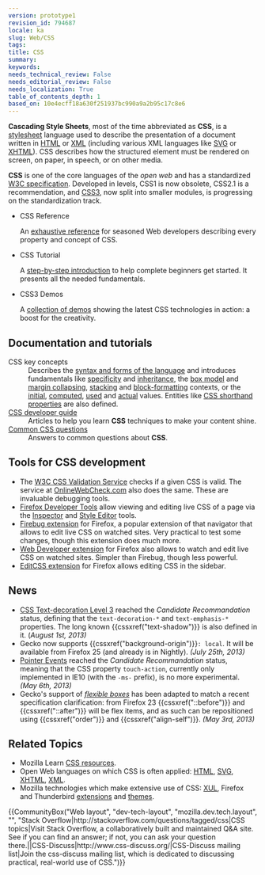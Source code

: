 ```yaml
---
version: prototype1
revision_id: 794687
locale: ka
slug: Web/CSS
tags: 
title: CSS
summary: 
keywords: 
needs_technical_review: False
needs_editorial_review: False
needs_localization: True
table_of_contents_depth: 1
based_on: 10e4ecff18a630f251937bc990a9a2b95c17c8e6
---
```

<p><span class="seoSummary"><strong>Cascading Style Sheets</strong>, most of the time abbreviated as <strong>CSS</strong>, is a <a href="/en-US/docs/DOM/stylesheet">stylesheet</a> language used to describe the presentation of a document written in <a href="/en-US/docs/HTML" title="The HyperText Mark-up Language">HTML</a></span> or <a href="/en-US/docs/XML" title="en-US/docs/XML">XML</a> (including various XML languages like <a href="/en-US/docs/SVG" title="en-US/docs/SVG">SVG</a> or <a href="/en-US/docs/XHTML" title="en-US/docs/XHTML">XHTML</a>). CSS describes how the structured element must be rendered on screen, on paper, in speech, or on other media.</p>

<p><strong>CSS</strong> is one of the core languages of the <em>open web</em> and has a standardized <a class="external" href="http://w3.org/Style/CSS/#specs">W3C specification</a>. Developed in levels, CSS1 is now obsolete, CSS2.1 is a recommendation, and <a href="/en-US/docs/CSS/CSS3" title="CSS3">CSS3</a>, now split into smaller modules, is progressing on the standardization track.</p>

<section id="sect1">
<ul class="card-grid">
 <li><span>CSS Reference</span>

  <p>An <a href="/en-US/docs/Web/CSS/Reference" title="en-US/docs/CSS/CSS_Reference">exhaustive reference</a> for seasoned Web developers describing every property and concept of CSS.</p>
 </li>
 <li><span>CSS Tutorial</span>
  <p>A <a href="/en-US/docs/CSS/Getting_Started" title="en-US/docs/CSS/Getting_Started">step-by-step introduction</a> to help complete beginners get started. It presents all the needed fundamentals.</p>
 </li>
 <li><span>CSS3 Demos</span>
  <p>A <a href="/en-US/demos/tag/tech:css3" title="https://developer.mozilla.org/en-US/demos/tag/tech:css3">collection of demos</a> showing the latest CSS technologies in action: a boost for the creativity.</p>
 </li>
</ul>

<div class="row topicpage-table">
<div class="section">
<h2 class="Documentation" id="Documentation" name="Documentation">Documentation and tutorials</h2>

<dl>
 <dt>CSS key concepts</dt>
 <dd>Describes the <a href="/en-US/docs/CSS/Syntax" title="/en-US/docs/CSS/Syntax">syntax and forms of the language</a> and introduces fundamentals like <a href="/en-US/docs/CSS/Specificity" title="Specificity">specificity</a> and <a href="/en-US/docs/CSS/inheritance" title="inheritance">inheritance</a>, the <a href="/en-US/docs/CSS/box_model" title="Box model">box model</a> and <a href="/en-US/docs/CSS/margin_collapsing" title="Margin collapsing">margin collapsing</a>, <a href="/en-US/docs/CSS/Understanding_z-index/The_stacking_context" title="The stacking context">stacking</a> and <a href="/en-US/docs/CSS/block_formatting_context" title="block formatting context">block-formatting</a> contexts, or the <a href="/en-US/docs/CSS/initial_value" title="initial value">initial</a>, <a href="/en-US/docs/CSS/computed_value" title="computed value">computed</a>, <a href="/en-US/docs/CSS/used_value" title="used value">used</a> and <a href="/en-US/docs/CSS/actual_value" title="actual value">actual</a> values. Entities like <a href="/en-US/docs/CSS/Shorthand_properties" title="CSS/Shorthand_properties">CSS shorthand properties</a> are also defined.</dd>
 <dt><a href="/en-US/docs/Web/Guide/CSS" title="/en-US/docs/Web/Guide/CSS">CSS developer guide</a></dt>
 <dd>Articles to help you learn <strong>CSS</strong> techniques to make your content shine.</dd>
 <dt><a href="/en-US/docs/Web/CSS/Common_CSS_Questions">Common CSS questions</a></dt>
 <dd>Answers to common questions about <strong>CSS</strong>.</dd>
</dl>

<h2 class="Tools" id="Tools" name="Tools">Tools for CSS development</h2>

<ul>
 <li><span class="external">The </span><a class="external" href="http://jigsaw.w3.org/css-validator/">W3C CSS Validation Service</a> checks if a given CSS is valid. The service at <a href="//www.OnlineWebCheck.com/">OnlineWebCheck.com</a> also does the same. These are invaluable debugging tools.</li>
 <li><a href="/en-US/docs/Tools">Firefox Developer Tools</a> allow viewing and editing live CSS of a page via the <a href="/en-US/docs/Tools/Page_Inspector">Inspector</a> and <a href="/en-US/docs/Tools/Style_Editor">Style Editor</a> tools.</li>
 <li><a class="link-https" href="https://addons.mozilla.org/en-US/firefox/addon/1843">Firebug extension</a> for Firefox, a popular extension of that navigator that allows to edit live CSS on watched sites. Very practical to test some changes, though this extension does much more.</li>
 <li><a class="link-https" href="https://addons.mozilla.org/en-US/firefox/addon/60">Web Developer extension</a> for Firefox also allows to watch and edit live CSS on watched sites. Simpler than Firebug, though less powerful.</li>
 <li><a class="external link-https" href="https://addons.mozilla.org/en-US/firefox/addon/179">EditCSS extension</a> for Firefox allows editing CSS in the sidebar.</li>
</ul>
</div>

<div class="section">
<h2 class="Related_Topics" id="News" name="News">News</h2>

<ul>
 <li><a href="http://www.w3.org/TR/css-text-decor-3/" title="http://www.w3.org/TR/css-text-decor-3/">CSS Text-decoration Level 3</a> reached the <em>Candidate Recommandation</em> status, defining that the <code>text-decoration-*</code> and <code>text-emphasis-*</code> properties. The long known {{cssxref("text-shadow")}} is also defined in it. (<em>August 1st, 2013)</em></li>
 <li>Gecko now supports {{cssxref("background-origin")}}<code>: local</code>. It will be available from Firefox 25 (and already is in Nightly). <em>(July 25th, 2013)</em></li>
 <li><a href="http://www.w3.org/TR/pointerevents/" title="http://www.w3.org/TR/pointerevents/">Pointer Events</a> reached the <em>Candidate Recommandation</em> status, meaning that the CSS property <code>touch-action</code>, currently only implemented in IE10 (with the <code>-ms-</code> prefix), is no more experimental. <em>(May 6th, 2013)</em></li>
 <li>Gecko's support of <a href="/en-US/docs/CSS/Tutorials/Using_CSS_flexible_boxes" title="/en-US/docs/CSS/Tutorials/Using_CSS_flexible_boxes"><em>flexible boxes</em></a> has been adapted to match a recent specification clarification: from Firefox 23 {{cssxref("::before")}} and {{cssxref("::after")}} will be flex items, and as such can be repositioned using {{cssxref("order")}} and {{cssxref("align-self")}}. <em>(May 3rd, 2013)</em></li>
</ul>

<h2 class="Related_Topics" id="Related_Topics" name="Related_Topics">Related Topics</h2>

<ul>
 <li>Mozilla Learn <a href="/en-US/learn/css" title="https://developer.mozilla.org/en-US/learn/css">CSS resources</a>.</li>
 <li>Open Web languages on which CSS is often applied: <a href="/en-US/docs/HTML" title="en-US/docs/HTML">HTML</a>, <a href="/en-US/docs/SVG" title="SVG">SVG</a>, <a href="/en-US/docs/XHTML" title="en-US/docs/XHTML">XHTML</a>, <a href="/en-US/docs/XML" title="en-US/docs/XML">XML</a>.</li>
 <li>Mozilla technologies which make extensive use of CSS: <a href="/en-US/docs/XUL" title="en-US/docs/XUL">XUL</a>, Firefox and Thunderbird <a href="/en-US/docs/Extensions" title="en-US/docs/Extensions">extensions</a> and <a href="/en-US/docs/Themes" title="en-US/docs/Themes">themes</a>.</li>
</ul>
</div>
</div>
</section>

<p>{{CommunityBox("Web layout", "dev-tech-layout", "mozilla.dev.tech.layout", "", "Stack Overflow|http://stackoverflow.com/questions/tagged/css|CSS topics|Visit Stack Overflow, a collaboratively built and maintained Q&amp;A site. See if you can find an answer; if not, you can ask your question there.||CSS-Discuss|http://www.css-discuss.org/|CSS-Discuss mailing list|Join the css-discuss mailing list, which is dedicated to discussing practical, real-world use of CSS.")}}</p>


